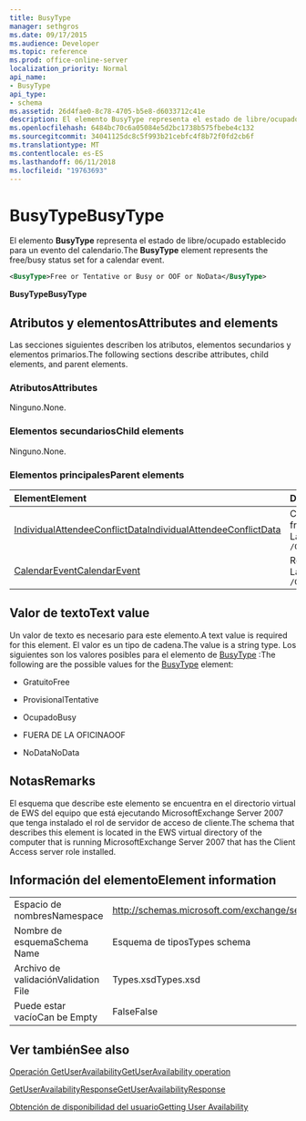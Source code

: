 ```yaml
---
title: BusyType
manager: sethgros
ms.date: 09/17/2015
ms.audience: Developer
ms.topic: reference
ms.prod: office-online-server
localization_priority: Normal
api_name:
- BusyType
api_type:
- schema
ms.assetid: 26d4fae0-8c78-4705-b5e8-d6033712c41e
description: El elemento BusyType representa el estado de libre/ocupado establecido para un evento del calendario.
ms.openlocfilehash: 6484bc70c6a05084e5d2bc1738b575fbebe4c132
ms.sourcegitcommit: 34041125dc8c5f993b21cebfc4f8b72f0fd2cb6f
ms.translationtype: MT
ms.contentlocale: es-ES
ms.lasthandoff: 06/11/2018
ms.locfileid: "19763693"
---
```

# <a name="busytype"></a><span data-ttu-id="6ea5a-103">BusyType</span><span class="sxs-lookup"><span data-stu-id="6ea5a-103">BusyType</span></span>

<span data-ttu-id="6ea5a-104">El elemento **BusyType** representa el estado de libre/ocupado establecido para un evento del calendario.</span><span class="sxs-lookup"><span data-stu-id="6ea5a-104">The **BusyType** element represents the free/busy status set for a calendar event.</span></span> 
  
```xml
<BusyType>Free or Tentative or Busy or OOF or NoData</BusyType>
```

 <span data-ttu-id="6ea5a-105">**BusyType**</span><span class="sxs-lookup"><span data-stu-id="6ea5a-105">**BusyType**</span></span>
## <a name="attributes-and-elements"></a><span data-ttu-id="6ea5a-106">Atributos y elementos</span><span class="sxs-lookup"><span data-stu-id="6ea5a-106">Attributes and elements</span></span>

<span data-ttu-id="6ea5a-107">Las secciones siguientes describen los atributos, elementos secundarios y elementos primarios.</span><span class="sxs-lookup"><span data-stu-id="6ea5a-107">The following sections describe attributes, child elements, and parent elements.</span></span>
  
### <a name="attributes"></a><span data-ttu-id="6ea5a-108">Atributos</span><span class="sxs-lookup"><span data-stu-id="6ea5a-108">Attributes</span></span>

<span data-ttu-id="6ea5a-109">Ninguno.</span><span class="sxs-lookup"><span data-stu-id="6ea5a-109">None.</span></span>
  
### <a name="child-elements"></a><span data-ttu-id="6ea5a-110">Elementos secundarios</span><span class="sxs-lookup"><span data-stu-id="6ea5a-110">Child elements</span></span>

<span data-ttu-id="6ea5a-111">Ninguno.</span><span class="sxs-lookup"><span data-stu-id="6ea5a-111">None.</span></span>
  
### <a name="parent-elements"></a><span data-ttu-id="6ea5a-112">Elementos principales</span><span class="sxs-lookup"><span data-stu-id="6ea5a-112">Parent elements</span></span>

|<span data-ttu-id="6ea5a-113">**Element**</span><span class="sxs-lookup"><span data-stu-id="6ea5a-113">**Element**</span></span>|<span data-ttu-id="6ea5a-114">**Descripción**</span><span class="sxs-lookup"><span data-stu-id="6ea5a-114">**Description**</span></span>|
|:-----|:-----|
|[<span data-ttu-id="6ea5a-115">IndividualAttendeeConflictData</span><span class="sxs-lookup"><span data-stu-id="6ea5a-115">IndividualAttendeeConflictData</span></span>](individualattendeeconflictdata.md) <br/> |<span data-ttu-id="6ea5a-116">Contiene el estado de disponibilidad de un usuario o un contacto para una ventana de tiempo que se produce al mismo tiempo, como el tiempo de la reunión sugerida.</span><span class="sxs-lookup"><span data-stu-id="6ea5a-116">Contains a user's or contact's free/busy status for a time window that occurs at the same time as the suggested meeting time.</span></span>  <br/> <span data-ttu-id="6ea5a-117">La siguiente es la expresión de XPath para este elemento:</span><span class="sxs-lookup"><span data-stu-id="6ea5a-117">The following is the XPath expression to this element:</span></span>  <br/>  `/GetUserAvailabilityResponse/SuggestionsResponse/SuggestionDayResultArray/SuggestionDayResult[i]/SuggestionArray/Suggestion[i]/AttendeeConflictDataArray/IndividualAttendeeConflictData` <br/> |
|[<span data-ttu-id="6ea5a-118">CalendarEvent</span><span class="sxs-lookup"><span data-stu-id="6ea5a-118">CalendarEvent</span></span>](calendarevent.md) <br/> |<span data-ttu-id="6ea5a-119">Representa una repetición del elemento de calendario único.</span><span class="sxs-lookup"><span data-stu-id="6ea5a-119">Represents a unique calendar item occurrence.</span></span>  <br/> <span data-ttu-id="6ea5a-120">La siguiente es la expresión de XPath para este elemento:</span><span class="sxs-lookup"><span data-stu-id="6ea5a-120">The following is the XPath expression to this element:</span></span>  <br/>  `/GetUserAvailabilityResponse/FreeBusyResponseArray/FreeBusyResponse/FreeBusyView/CalendarEventArray/CalendarEvent[i]` <br/> |
   
## <a name="text-value"></a><span data-ttu-id="6ea5a-121">Valor de texto</span><span class="sxs-lookup"><span data-stu-id="6ea5a-121">Text value</span></span>

<span data-ttu-id="6ea5a-122">Un valor de texto es necesario para este elemento.</span><span class="sxs-lookup"><span data-stu-id="6ea5a-122">A text value is required for this element.</span></span> <span data-ttu-id="6ea5a-123">El valor es un tipo de cadena.</span><span class="sxs-lookup"><span data-stu-id="6ea5a-123">The value is a string type.</span></span> <span data-ttu-id="6ea5a-124">Los siguientes son los valores posibles para el elemento de [BusyType](busytype.md) :</span><span class="sxs-lookup"><span data-stu-id="6ea5a-124">The following are the possible values for the [BusyType](busytype.md) element:</span></span> 
  
- <span data-ttu-id="6ea5a-125">Gratuito</span><span class="sxs-lookup"><span data-stu-id="6ea5a-125">Free</span></span>
    
- <span data-ttu-id="6ea5a-126">Provisional</span><span class="sxs-lookup"><span data-stu-id="6ea5a-126">Tentative</span></span>
    
- <span data-ttu-id="6ea5a-127">Ocupado</span><span class="sxs-lookup"><span data-stu-id="6ea5a-127">Busy</span></span>
    
- <span data-ttu-id="6ea5a-128">FUERA DE LA OFICINA</span><span class="sxs-lookup"><span data-stu-id="6ea5a-128">OOF</span></span>
    
- <span data-ttu-id="6ea5a-129">NoData</span><span class="sxs-lookup"><span data-stu-id="6ea5a-129">NoData</span></span>
    
## <a name="remarks"></a><span data-ttu-id="6ea5a-130">Notas</span><span class="sxs-lookup"><span data-stu-id="6ea5a-130">Remarks</span></span>

<span data-ttu-id="6ea5a-131">El esquema que describe este elemento se encuentra en el directorio virtual de EWS del equipo que está ejecutando MicrosoftExchange Server 2007 que tenga instalado el rol de servidor de acceso de cliente.</span><span class="sxs-lookup"><span data-stu-id="6ea5a-131">The schema that describes this element is located in the EWS virtual directory of the computer that is running MicrosoftExchange Server 2007 that has the Client Access server role installed.</span></span>
  
## <a name="element-information"></a><span data-ttu-id="6ea5a-132">Información del elemento</span><span class="sxs-lookup"><span data-stu-id="6ea5a-132">Element information</span></span>

|||
|:-----|:-----|
|<span data-ttu-id="6ea5a-133">Espacio de nombres</span><span class="sxs-lookup"><span data-stu-id="6ea5a-133">Namespace</span></span>  <br/> |http://schemas.microsoft.com/exchange/services/2006/types  <br/> |
|<span data-ttu-id="6ea5a-134">Nombre de esquema</span><span class="sxs-lookup"><span data-stu-id="6ea5a-134">Schema Name</span></span>  <br/> |<span data-ttu-id="6ea5a-135">Esquema de tipos</span><span class="sxs-lookup"><span data-stu-id="6ea5a-135">Types schema</span></span>  <br/> |
|<span data-ttu-id="6ea5a-136">Archivo de validación</span><span class="sxs-lookup"><span data-stu-id="6ea5a-136">Validation File</span></span>  <br/> |<span data-ttu-id="6ea5a-137">Types.xsd</span><span class="sxs-lookup"><span data-stu-id="6ea5a-137">Types.xsd</span></span>  <br/> |
|<span data-ttu-id="6ea5a-138">Puede estar vacío</span><span class="sxs-lookup"><span data-stu-id="6ea5a-138">Can be Empty</span></span>  <br/> |<span data-ttu-id="6ea5a-139">False</span><span class="sxs-lookup"><span data-stu-id="6ea5a-139">False</span></span>  <br/> |
   
## <a name="see-also"></a><span data-ttu-id="6ea5a-140">Ver también</span><span class="sxs-lookup"><span data-stu-id="6ea5a-140">See also</span></span>



[<span data-ttu-id="6ea5a-141">Operación GetUserAvailability</span><span class="sxs-lookup"><span data-stu-id="6ea5a-141">GetUserAvailability operation</span></span>](getuseravailability-operation.md)
  
[<span data-ttu-id="6ea5a-142">GetUserAvailabilityResponse</span><span class="sxs-lookup"><span data-stu-id="6ea5a-142">GetUserAvailabilityResponse</span></span>](getuseravailabilityresponse.md)


[<span data-ttu-id="6ea5a-143">Obtención de disponibilidad del usuario</span><span class="sxs-lookup"><span data-stu-id="6ea5a-143">Getting User Availability</span></span>](http://msdn.microsoft.com/library/d4133fcb-9b0f-4e6b-aadf-a389da83516a%28Office.15%29.aspx)

